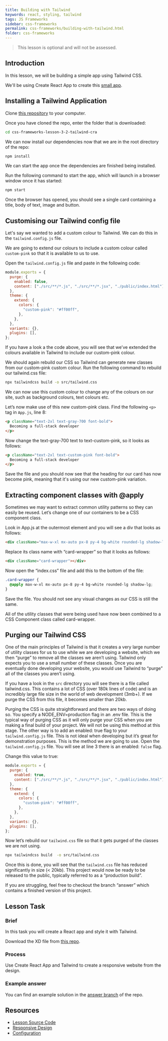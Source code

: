 ```yaml
---
title: Building with Tailwind
keywords: react, styling, tailwind
tags: JS Frameworks
sidebar: css-frameworks
permalink: css-frameworks/building-with-tailwind.html
folder: css-frameworks
---
```


> This lesson is optional and will not be assessed.

## Introduction

In this lesson, we will be building a simple app using Tailwind CSS.

We'll be using Create React App to create this [small app](https://tailwind-card.vercel.app/).

## Installing a Tailwind Application

Clone [this repository](https://github.com/NoroffFEU/css-frameworks-lesson-3-2-tailwind-cra) to your computer.

Once you have cloned the repo, enter the folder that is downloaded:

```bash
cd css-frameworks-lesson-3-2-tailwind-cra
```

We can now install our dependencies now that we are in the root directory of the repo:

```bash
npm install
```

We can start the app once the dependencies are finished being installed.

Run the following command to start the app, which will launch in a browser window once it has started:

```bash
npm start
```

Once the browser has opened, you should see a single card containing a title, body of text, image and button.

## Customising our Tailwind config file

Let's say we wanted to add a custom colour to Tailwind. We can do this in the `tailwind.config.js` file.

We are going to extend our colours to include a custom colour called `custom-pink` so that it is available to us to use.

Open the `tailwind.config.js` file and paste in the following code:

```js
module.exports = {
  purge: {
    enabled: false,
    content: ["./src/**/*.js", "./src/**/*.jsx", "./public/index.html"],
  },
  theme: {
    extend: {
      colors: {
        "custom-pink": "#ff00ff",
      },
    },
  },
  variants: {},
  plugins: [],
};
```

If you have a look a the code above, you will see that we’ve extended the colours available in Tailwind to include our custom-pink colour.

We should again rebuild our CSS so Tailwind can generate new classes from our custom-pink custom colour. Run the following command to rebuild our tailwind.css file:

```bash
npx tailwindcss build -o src/tailwind.css
```

We can now use this custom colour to change any of the colours on our site, such as background colours, text colours etc.

Let’s now make use of this new custom-pink class. Find the following `<p>` tag in `App.js`, line 8:

```html
<p className="text-2xl text-gray-700 font-bold">
  Becoming a full-stack developer
</p>
```

Now change the text-gray-700 text to text-custom-pink, so it looks as follows:

```html
<p className="text-2xl text-custom-pink font-bold">
  Becoming a full-stack developer
</p>
```

Save the file and you should now see that the heading for our card has now become pink, meaning that it's using our new custom-pink variation.

## Extracting component classes with @apply

Sometimes we may want to extract common utility patterns so they can easily be reused. Let’s change one of our containers to be a CSS component class.

Look in App.js at the outermost element and you will see a div that looks as follows:

```html
<div className="max-w-xl mx-auto px-8 py-4 bg-white rounded-lg shadow-lg"></div>
```

Replace its class name with “card-wrapper” so that it looks as follows:

```html
<div className="card-wrapper"></div>
```

Now open the “index.css” file and add this to the bottom of the file:

```css
.card-wrapper {
  @apply max-w-xl mx-auto px-8 py-4 bg-white rounded-lg shadow-lg;
}
```

Save the file. You should not see any visual changes as our CSS is still the same.

All of the utility classes that were being used have now been combined to a CSS Component class called card-wrapper.

## Purging our Tailwind CSS

One of the main principles of Tailwind is that it creates a very large number of utility classes for us to use while we are developing a website, which we then “purge” to remove all the classes we aren’t using. Tailwind only expects you to use a small number of these classes. Once you are eventually done developing your website, you would use Tailwind to “purge” all of the classes you aren’t using.

If you have a look in the `src` directory you will see there is a file called tailwind.css. This contains a lot of CSS (over 180k lines of code) and is an incredibly large file size in the world of web development (3mb+). If we purge the CSS from this file, it becomes smaller than 20kb.

Purging the CSS is quite straightforward and there are two ways of doing so.
You specify a NODE_ENV=production flag in an .env file. This is the typical way of purging CSS as it will only purge your CSS when you are making a final build of your project. We will not be using this method at this stage.
The other way is to add an enabled: true flag to your `tailwind.config.js` file. This is not ideal when developing but it’s great for demonstration purposes. This is the method we are going to use.
Open the `tailwind.config.js` file. You will see at line 3 there is an enabled: `false` flag.

Change this value to true:

```js
module.exports = {
  purge: {
    enabled: true,
    content: ["./src/**/*.js", "./src/**/*.jsx", "./public/index.html"],
  },
  theme: {
    extend: {
      colors: {
        "custom-pink": "#ff00ff",
      },
    },
  },
  variants: {},
  plugins: [],
};
```

Now let’s rebuild our `tailwind.css` file so that it gets purged of the classes we are not using.

```bash
npx tailwindcss build  -o src/tailwind.css
```

Once this is done, you will see that the `tailwind.css` file has reduced significantly in size (< 20kb). This project would now be ready to be released to the public, typically referred to as a “production build”.

If you are struggling, feel free to checkout the branch “answer” which contains a finished version of this project.

## Lesson Task

### Brief

In this task you will create a React app and style it with Tailwind.

Download the XD file from [this repo](https://github.com/NoroffFEU/tailwind-introduction-lesson-task).

### Process

Use Create React App and Tailwind to create a responsive website from the design.

### Example answer

You can find an example solution in the [answer branch](https://github.com/NoroffFEU/tailwind-introduction-lesson-task/tree/answer) of the repo.

## Resources

- [Lesson Source Code](https://github.com/NoroffFEU/tailwind-introduction)
- [Responsive Design](https://tailwindcss.com/docs/responsive-design)
- [Configuration](https://tailwindcss.com/docs/configuration)

